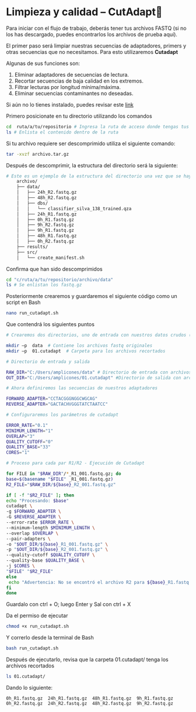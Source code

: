 # Limpieza y calidad – CutAdapt🧹

Para iniciar con el flujo de trabajo, deberás tener tus archivos FASTQ (si no los has descargado, puedes encontrarlos los archivos de prueba aquí).

El primer paso será limpiar nuestras secuencias de adaptadores, primers y otras secuencias
que no necesitamos. Para esto utilizaremos **Cutadapt** 

Algunas de sus funciones son:  

1. Eliminar adaptadores de secuencias de lectura. 
2. Recortar secuencias de baja calidad en los extremos. 
3. Filtrar lecturas por longitud mínima/máxima. 
4. Eliminar secuencias contaminantes no deseadas.

Si aún no lo tienes instalado, puedes revisar este [link](https://cutadapt.readthedocs.io/en/stable/installation.html) 

Primero posicionate en tu directorio utilizando los comandos

```bash
cd  ruta/a/tu/repositorio # Ingresa la ruta de acceso donde tengas tus archivos
ls # Enlista el contenido dentro de la ruta 
```

Si tu archivo requiere ser descomprimido utiliza el siguiente comando:

```bash
tar -xvzf archivo.tar.gz
```

Después de descomprimir, la estructura del directorio será la siguiente:

```bash
# Este es un ejemplo de la estructura del directorio una vez que se haya descomprimido el archivo.
    archivo/
    ├── data/
    │   ├── 24h_R2.fastq.gz
    │   ├── 48h_R2.fastq.gz
    │   ├── dbs/
    │   │   └── classifier_silva_138_trained.qza
    │   ├── 24h_R1.fastq.gz
    │   ├── 0h_R1.fastq.gz
    │   ├── 9h_R2.fastq.gz
    │   ├── 9h_R1.fastq.gz
    │   ├── 48h_R1.fastq.gz
    │   ├── 0h_R2.fastq.gz
    ├── results/
    ├── src/
    │   └── create_manifest.sh
```

Confirma que han sido descomprimidos

```bash
cd "c/ruta/a/tu/repositorio/archivo/data"
ls # Se enlistan los fastq.gz
```

Posteriormente crearemos y guardaremos el siguiente código como un script en Bash

```bash
nano run_cutadapt.sh
```

Que contendrá los siguientes puntos

```bash
# Crearemos dos directorios, uno de entrada con nuestros datos crudos (archivos FASTQ) y otro de salida de los archivos recortados. 

mkdir –p  data  # Contiene los archivos fastq originales 
mkdir –p  01.cutadapt  # Carpeta para los archivos recortados 

# Directorio de entrada y salida

RAW_DIR="C:/Users/amplicones/data" # Directorio de entrada con archivos FASTQ
OUT_DIR="C:/Users/amplicones/01.cutadapt" #Directorio de salida con archivos recortados

# Ahora definiremos las secuencias de nuestros adaptadores 

FORWARD_ADAPTER="CCTACGGGNGGCWGCAG" 
REVERSE_ADAPTER="GACTACHVGGGTATCTAATCC"

# Configuraremos los parámetros de cutadapt

ERROR_RATE="0.1" 
MINIMUM_LENGTH="1" 
OVERLAP="3" 
QUALITY_CUTOFF="0" 
QUALITY_BASE="33" 
CORES="1" 

# Proceso para cada par R1/R2 - Ejecución de Cutadapt 

for FILE in "$RAW_DIR"/*_R1_001.fastq.gz; do
base=$(basename "$FILE" _R1_001.fastq.gz)
R2_FILE="$RAW_DIR/${base}_R2_001.fastq.gz"

if [ -f "$R2_FILE" ]; then
echo "Procesando: $base"
cutadapt \
-g $FORWARD_ADAPTER \
-G $REVERSE_ADAPTER \
--error-rate $ERROR_RATE \
--minimum-length $MINIMUM_LENGTH \
--overlap $OVERLAP \
--pair-adapters \
-o "$OUT_DIR/${base}_R1_001.fastq.gz" \
-p "$OUT_DIR/${base}_R2_001.fastq.gz" \
--quality-cutoff $QUALITY_CUTOFF \
--quality-base $QUALITY_BASE \
-j $CORES \
"$FILE" "$R2_FILE"
else
 echo "Advertencia: No se encontró el archivo R2 para ${base}_R1.fastq.gz"
fi
done
```

Guardalo con ctrl + O; luego Enter y Sal con ctrl + X

Da el permiso de ejecutar

```bash
chmod +x run_cutadapt.sh
```

Y correrlo desde la terminal de Bash

```bash
bash run_cutadapt.sh
```

Después de ejecutarlo, revisa que la carpeta 01.cutadapt/ tenga los archivos recortados

```bash
ls 01.cutadapt/
```

Dando lo siguiente:

```
0h_R1.fastq.gz  24h_R1.fastq.gz  48h_R1.fastq.gz  9h_R1.fastq.gz
0h_R2.fastq.gz  24h_R2.fastq.gz  48h_R2.fastq.gz  9h_R2.fastq.gz
```


















 
